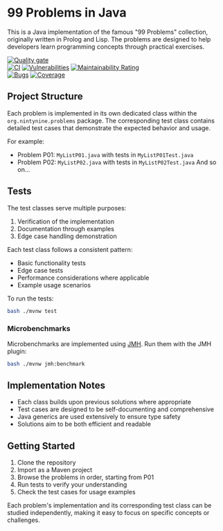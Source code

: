 # 99 Problems in Java

This is a Java implementation of the famous "99 Problems" collection, originally written in Prolog and Lisp. The problems are designed to help developers learn programming concepts through practical exercises.

[![Quality gate](https://sonarcloud.io/api/project_badges/quality_gate?project=ganesh47_java-99-problems)](https://sonarcloud.io/summary/new_code?id=ganesh47_java-99-problems)  
[![CI](https://github.com/ganesh47/java-99-problems/actions/workflows/build.yml/badge.svg)](https://github.com/ganesh47/java-99-problems/actions/workflows/build.yml) 
[![Vulnerabilities](https://sonarcloud.io/api/project_badges/measure?project=ganesh47_java-99-problems&metric=vulnerabilities)](https://sonarcloud.io/summary/new_code?id=ganesh47_java-99-problems) 
[![Maintainability Rating](https://sonarcloud.io/api/project_badges/measure?project=ganesh47_java-99-problems&metric=sqale_rating)](https://sonarcloud.io/summary/new_code?id=ganesh47_java-99-problems)  
[![Bugs](https://sonarcloud.io/api/project_badges/measure?project=ganesh47_java-99-problems&metric=bugs)](https://sonarcloud.io/summary/new_code?id=ganesh47_java-99-problems)
[![Coverage](https://img.shields.io/sonar/coverage/ganesh47_java-99-problems?server=https%3A%2F%2Fsonarcloud.io&style=plastic)](https://sonarcloud.io/summary/new_code?id=ganesh47_java-99-problems)

## Project Structure

Each problem is implemented in its own dedicated class within the `org.nintynine.problems` package. The corresponding test class contains detailed test cases that demonstrate the expected behavior and usage.

For example:
- Problem P01: `MyListP01.java` with tests in `MyListP01Test.java`
- Problem P02: `MyListP02.java` with tests in `MyListP02Test.java`
  And so on...

## Tests

The test classes serve multiple purposes:
1. Verification of the implementation
2. Documentation through examples
3. Edge case handling demonstration

Each test class follows a consistent pattern:
- Basic functionality tests
- Edge case tests
- Performance considerations where applicable
- Example usage scenarios

To run the tests:
```bash
bash ./mvnw test
```

### Microbenchmarks

Microbenchmarks are implemented using [JMH](https://openjdk.org/projects/code-tools/jmh/).
Run them with the JMH plugin:

```bash
bash ./mvnw jmh:benchmark
```

## Implementation Notes

- Each class builds upon previous solutions where appropriate
- Test cases are designed to be self-documenting and comprehensive
- Java generics are used extensively to ensure type safety
- Solutions aim to be both efficient and readable

## Getting Started

1. Clone the repository
2. Import as a Maven project
3. Browse the problems in order, starting from P01
4. Run tests to verify your understanding
5. Check the test cases for usage examples

Each problem's implementation and its corresponding test class can be studied independently, making it easy to focus on specific concepts or challenges.


